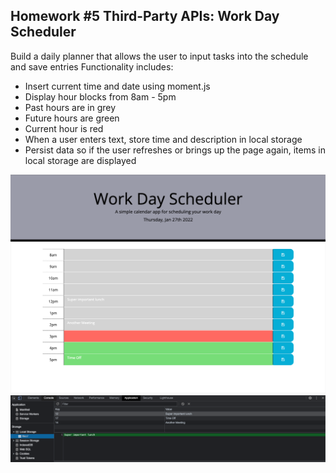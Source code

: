 ## Homework #5 Third-Party APIs: Work Day Scheduler

Build a daily planner that allows the user to input tasks into the schedule and save entries
Functionality includes:
* Insert current time and date using moment.js
* Display hour blocks from 8am - 5pm
* Past hours are in grey
* Future hours are green
* Current hour is red
* When a user enters text, store time and description in local storage
* Persist data so if the user refreshes or brings up the page again, items in local storage are displayed

![Getting Started](./assets/images/shot1.png)
![Getting Started](./assets/images/shot2.png)
